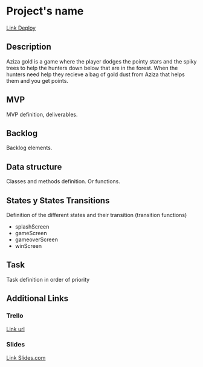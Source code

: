 # Project's name
[Link Deploy](http://github.com)


## Description
Aziza gold is a game where the player dodges the pointy stars and the spiky trees to help the hunters down below that are in the forest. When the hunters need help they recieve a bag of gold dust from Aziza that helps them and you get points. 


## MVP
MVP definition, deliverables.


## Backlog
Backlog elements.


## Data structure
Classes and methods definition. Or functions.


## States y States Transitions
Definition of the different states and their transition (transition functions)

- splashScreen
- gameScreen
- gameoverScreen
- winScreen


## Task
Task definition in order of priority


## Additional Links


### Trello
[Link url](https://trello.com)


### Slides
[Link Slides.com](http://slides.com)